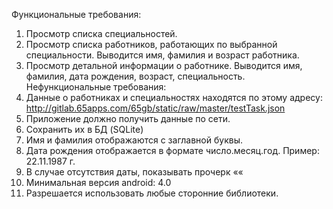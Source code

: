 Функциональные требования:
1. Просмотр списка специальностей.
2. Просмотр списка работников, работающих по
выбранной специальности.
Выводится имя, фамилия и возраст работника.
3. Просмотр детальной информации о работнике.
Выводится имя, фамилия, дата рождения, возраст,
специальность.
Нефункциональные требования:
1. Данные о работниках и специальностях находятся
по этому адресу:
http://gitlab.65apps.com/65gb/static/raw/master/testTask.json
2. Приложение должно получить данные по сети.
3. Сохранить их в БД (SQLite)
4. Имя и фамилия отображаются с заглавной буквы.
5. Дата рождения отображается в формате
число.месяц.год. Пример: 22.11.1987 г.
6. В случае отсутствия даты, показывать прочерк ««
7. Минимальная версия android: 4.0
8. Разрешается использовать любые сторонние
библиотеки.
